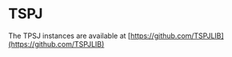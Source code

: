 # TSPJ

The TPSJ instances are available at [https://github.com/TSPJLIB](https://github.com/TSPJLIB)
